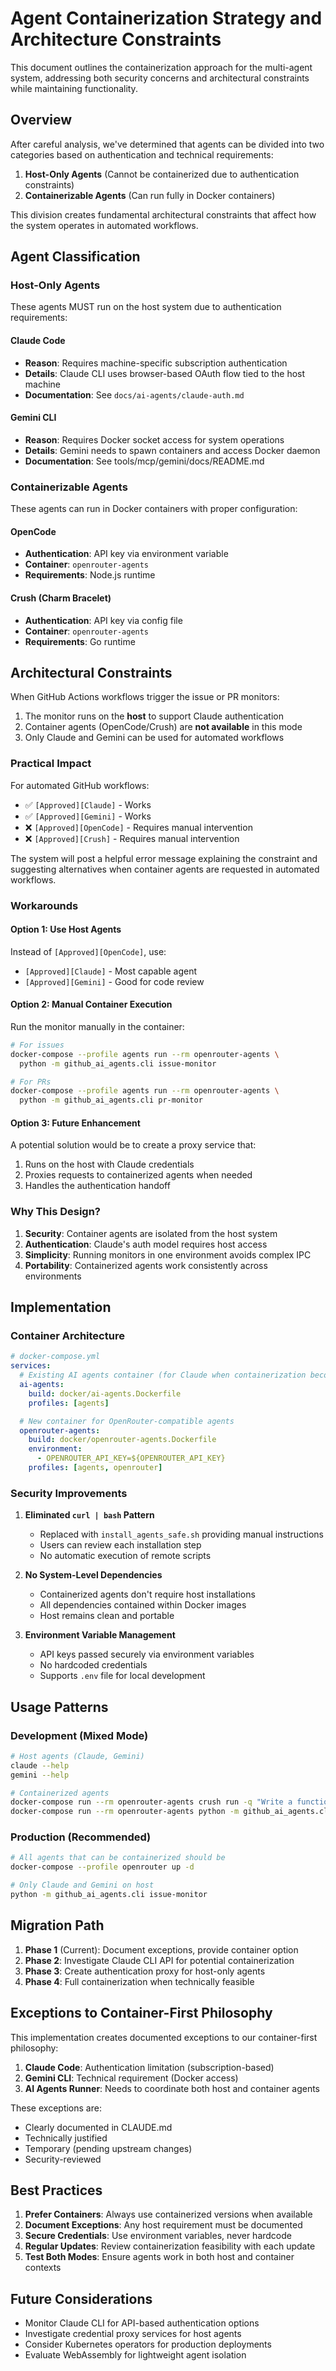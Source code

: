 # Agent Containerization Strategy and Architecture Constraints

This document outlines the containerization approach for the multi-agent system, addressing both security concerns and architectural constraints while maintaining functionality.

## Overview

After careful analysis, we've determined that agents can be divided into two categories based on authentication and technical requirements:

1. **Host-Only Agents** (Cannot be containerized due to authentication constraints)
2. **Containerizable Agents** (Can run fully in Docker containers)

This division creates fundamental architectural constraints that affect how the system operates in automated workflows.

## Agent Classification

### Host-Only Agents

These agents MUST run on the host system due to authentication requirements:

#### Claude Code
- **Reason**: Requires machine-specific subscription authentication
- **Details**: Claude CLI uses browser-based OAuth flow tied to the host machine
- **Documentation**: See `docs/ai-agents/claude-auth.md`

#### Gemini CLI
- **Reason**: Requires Docker socket access for system operations
- **Details**: Gemini needs to spawn containers and access Docker daemon
- **Documentation**: See tools/mcp/gemini/docs/README.md

### Containerizable Agents

These agents can run in Docker containers with proper configuration:

#### OpenCode
- **Authentication**: API key via environment variable
- **Container**: `openrouter-agents`
- **Requirements**: Node.js runtime

#### Crush (Charm Bracelet)
- **Authentication**: API key via config file
- **Container**: `openrouter-agents`
- **Requirements**: Go runtime

## Architectural Constraints

When GitHub Actions workflows trigger the issue or PR monitors:

1. The monitor runs on the **host** to support Claude authentication
2. Container agents (OpenCode/Crush) are **not available** in this mode
3. Only Claude and Gemini can be used for automated workflows

### Practical Impact

For automated GitHub workflows:
- ✅ `[Approved][Claude]` - Works
- ✅ `[Approved][Gemini]` - Works
- ❌ `[Approved][OpenCode]` - Requires manual intervention
- ❌ `[Approved][Crush]` - Requires manual intervention

The system will post a helpful error message explaining the constraint and suggesting alternatives when container agents are requested in automated workflows.

### Workarounds

#### Option 1: Use Host Agents
Instead of `[Approved][OpenCode]`, use:
- `[Approved][Claude]` - Most capable agent
- `[Approved][Gemini]` - Good for code review

#### Option 2: Manual Container Execution
Run the monitor manually in the container:

```bash
# For issues
docker-compose --profile agents run --rm openrouter-agents \
  python -m github_ai_agents.cli issue-monitor

# For PRs
docker-compose --profile agents run --rm openrouter-agents \
  python -m github_ai_agents.cli pr-monitor
```

#### Option 3: Future Enhancement
A potential solution would be to create a proxy service that:
1. Runs on the host with Claude credentials
2. Proxies requests to containerized agents when needed
3. Handles the authentication handoff

### Why This Design?

1. **Security**: Container agents are isolated from the host system
2. **Authentication**: Claude's auth model requires host access
3. **Simplicity**: Running monitors in one environment avoids complex IPC
4. **Portability**: Containerized agents work consistently across environments

## Implementation

### Container Architecture

```yaml
# docker-compose.yml
services:
  # Existing AI agents container (for Claude when containerization becomes possible)
  ai-agents:
    build: docker/ai-agents.Dockerfile
    profiles: [agents]

  # New container for OpenRouter-compatible agents
  openrouter-agents:
    build: docker/openrouter-agents.Dockerfile
    environment:
      - OPENROUTER_API_KEY=${OPENROUTER_API_KEY}
    profiles: [agents, openrouter]
```

### Security Improvements

1. **Eliminated `curl | bash` Pattern**
   - Replaced with `install_agents_safe.sh` providing manual instructions
   - Users can review each installation step
   - No automatic execution of remote scripts

2. **No System-Level Dependencies**
   - Containerized agents don't require host installations
   - All dependencies contained within Docker images
   - Host remains clean and portable

3. **Environment Variable Management**
   - API keys passed securely via environment variables
   - No hardcoded credentials
   - Supports `.env` file for local development

## Usage Patterns

### Development (Mixed Mode)
```bash
# Host agents (Claude, Gemini)
claude --help
gemini --help

# Containerized agents
docker-compose run --rm openrouter-agents crush run -q "Write a function"
docker-compose run --rm openrouter-agents python -m github_ai_agents.cli issue-monitor
```

### Production (Recommended)
```bash
# All agents that can be containerized should be
docker-compose --profile openrouter up -d

# Only Claude and Gemini on host
python -m github_ai_agents.cli issue-monitor
```

## Migration Path

1. **Phase 1** (Current): Document exceptions, provide container option
2. **Phase 2**: Investigate Claude CLI API for potential containerization
3. **Phase 3**: Create authentication proxy for host-only agents
4. **Phase 4**: Full containerization when technically feasible

## Exceptions to Container-First Philosophy

This implementation creates documented exceptions to our container-first philosophy:

1. **Claude Code**: Authentication limitation (subscription-based)
2. **Gemini CLI**: Technical requirement (Docker access)
3. **AI Agents Runner**: Needs to coordinate both host and container agents

These exceptions are:
- Clearly documented in CLAUDE.md
- Technically justified
- Temporary (pending upstream changes)
- Security-reviewed

## Best Practices

1. **Prefer Containers**: Always use containerized versions when available
2. **Document Exceptions**: Any host requirement must be documented
3. **Secure Credentials**: Use environment variables, never hardcode
4. **Regular Updates**: Review containerization feasibility with each update
5. **Test Both Modes**: Ensure agents work in both host and container contexts

## Future Considerations

- Monitor Claude CLI for API-based authentication options
- Investigate credential proxy services for host agents
- Consider Kubernetes operators for production deployments
- Evaluate WebAssembly for lightweight agent isolation
